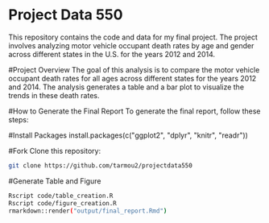# Project Data 550

This repository contains the code and data for my final project. The project involves analyzing motor vehicle occupant death rates by age and gender across different states in the U.S. for the years 2012 and 2014. 

#Project Overview
The goal of this analysis is to compare the motor vehicle occupant death rates for all ages across different states for the years 2012 and 2014. The analysis generates a table and a bar plot to visualize the trends in these death rates.

#How to Generate the Final Report
To generate the final report, follow these steps:

#Install Packages
install.packages(c("ggplot2", "dplyr", "knitr", "readr"))

#Fork
  Clone this repository:
   ```bash
   git clone https://github.com/tarmou2/projectdata550
   
```
#Generate Table and Figure

  ```bash
Rscript code/table_creation.R
Rscript code/figure_creation.R
rmarkdown::render("output/final_report.Rmd")
```
